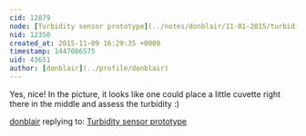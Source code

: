 ```yaml
---
cid: 12879
node: [Turbidity sensor prototype](../notes/donblair/11-01-2015/turbidity-sensor-prototype)
nid: 12350
created_at: 2015-11-09 16:29:35 +0000
timestamp: 1447086575
uid: 43651
author: [donblair](../profile/donblair)
---
```


Yes, nice!  In the picture, it looks like one could place a little cuvette right there in the middle and assess the turbidity :) 

[donblair](../profile/donblair) replying to: [Turbidity sensor prototype](../notes/donblair/11-01-2015/turbidity-sensor-prototype)

